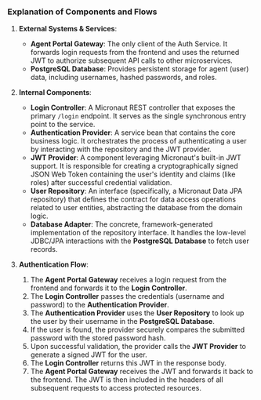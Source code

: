 ### Explanation of Components and Flows

1.  **External Systems & Services**:
    *   **Agent Portal Gateway**: The only client of the Auth Service. It forwards login requests from the frontend and uses the returned JWT to authorize subsequent API calls to other microservices.
    *   **PostgreSQL Database**: Provides persistent storage for agent (user) data, including usernames, hashed passwords, and roles.

2.  **Internal Components**:
    *   **Login Controller**: A Micronaut REST controller that exposes the primary `/login` endpoint. It serves as the single synchronous entry point to the service.
    *   **Authentication Provider**: A service bean that contains the core business logic. It orchestrates the process of authenticating a user by interacting with the repository and the JWT provider.
    *   **JWT Provider**: A component leveraging Micronaut's built-in JWT support. It is responsible for creating a cryptographically signed JSON Web Token containing the user's identity and claims (like roles) after successful credential validation.
    *   **User Repository**: An interface (specifically, a Micronaut Data JPA repository) that defines the contract for data access operations related to user entities, abstracting the database from the domain logic.
    *   **Database Adapter**: The concrete, framework-generated implementation of the repository interface. It handles the low-level JDBC/JPA interactions with the **PostgreSQL Database** to fetch user records.

3.  **Authentication Flow**:
    1.  The **Agent Portal Gateway** receives a login request from the frontend and forwards it to the **Login Controller**.
    2.  The **Login Controller** passes the credentials (username and password) to the **Authentication Provider**.
    3.  The **Authentication Provider** uses the **User Repository** to look up the user by their username in the **PostgreSQL Database**.
    4.  If the user is found, the provider securely compares the submitted password with the stored password hash.
    5.  Upon successful validation, the provider calls the **JWT Provider** to generate a signed JWT for the user.
    6.  The **Login Controller** returns this JWT in the response body.
    7.  The **Agent Portal Gateway** receives the JWT and forwards it back to the frontend. The JWT is then included in the headers of all subsequent requests to access protected resources.